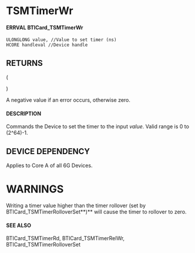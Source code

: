 # **TSMTimerWr**

#### ERRVAL **BTICard\_TSMTimerWr**

```
ULONGLONG value, //Value to set timer (ns)
HCORE handleval //Device handle
```
## **RETURNS**

(

)

A negative value if an error occurs, otherwise zero.

#### **DESCRIPTION**

Commands the Device to set the timer to the input *value*. Valid range is 0 to (2^64)-1.

## **DEVICE DEPENDENCY**

Applies to Core A of all 6G Devices.

# **WARNINGS**

Writing a timer value higher than the timer rollover (set by BTICard\_TSMTimerRolloverSet**)** will cause the timer to rollover to zero.

#### **SEE ALSO**

BTICard\_TSMTimerRd, BTICard\_TSMTimerRelWr, BTICard\_TSMTimerRolloverSet